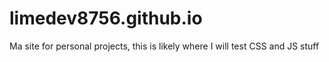 # limedev8756.github.io
Ma site for personal projects, this is likely where I will test CSS and JS stuff
